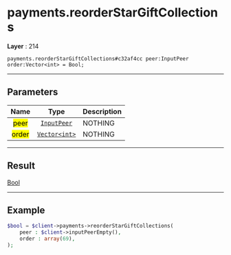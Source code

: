 # payments.reorderStarGiftCollections

**Layer** : 214

```tl
payments.reorderStarGiftCollections#c32af4cc peer:InputPeer order:Vector<int> = Bool;
```

---

## Parameters

| Name | Type | Description |
| :---: | :---: | :--- |
| <mark>peer</mark> | [`InputPeer`](type/InputPeer) | NOTHING |
| <mark>order</mark> | [`Vector<int>`](type/int) | NOTHING |

---

## Result

[Bool](type/Bool)

---

## Example

```php
$bool = $client->payments->reorderStarGiftCollections(
	peer : $client->inputPeerEmpty(),
	order : array(69),
);
```
